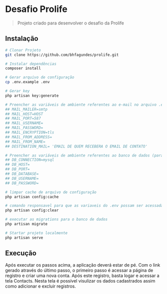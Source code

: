 # Desafio Prolife

> Projeto criado para desenvolver o desafio da Prolife

## Instalação

``` bash
# Clonar Projeto
git clone https://github.com/bhfagundes/prolife.git

# Instalar dependências
composer install

# Gerar arquivo de configuração
cp .env.example .env

# Gerar key
php artisan key:generate

# Preencher as variáveis de ambiente referentes ao e-mail no arquivo .env
## MAIL_MAILER=smtp
## MAIL_HOST=HOST
## MAIL_PORT=587
## MAIL_USERNAME=
## MAIL_PASSWORD=
## MAIL_ENCRYPTION=tls
## MAIL_FROM_ADDRESS=
## MAIL_FROM_NAME=
## DESTINATION_MAIL= 'EMAIL DE QUEM RECEBERA O EMAIL DE CONTATO'

# Preencher as variáveis de ambiente referentes ao banco de dados (para este desafio foi utilizado mysql)
## DB_CONNECTION=mysql
## DB_HOST=
## DB_PORT=
## DB_DATABASE=
## DB_USERNAME=
## DB_PASSWORD=

# limpar cache de arquivo de configuração
php artisan config:cache

# comando responsavel para que as variaveis do .env possam ser acessadas na aplicacao
php artisan config:clear

# executar as migrations para o banco de dados
php artisan migrate

# Startar projeto localmente
php artisan serve

```

## Execução
Após executar os passos acima, a aplicação deverá estar de pé. Com o link gerado através do último passo, o primeiro passo é acessar a página de registro e criar uma nova conta. Após este registro, basta logar e acessar a tela Contacts. Nesta tela é possível visulizar os dados cadastrados assim como adicionar e excluir registros.
